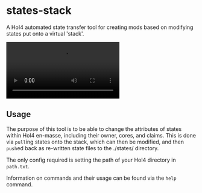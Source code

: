 # states-stack
A HoI4 automated state transfer tool for creating mods based on modifying states put onto a virtual 'stack'. 

<video src="https://cdn.discordapp.com/attachments/1167493068543508521/1169461586021330944/2023-11-01_22-20-07.mp4" controls="controls" style="max-width: 730px;">
</video>

## Usage
The purpose of this tool is to be able to change the attributes of states within HoI4 en-masse, including their owner, cores, and claims. This is done via `pull`ing states onto the stack, which can then be modified, and then `push`ed back as re-written state files to the ./states/ directory.

The only config required is setting the path of your HoI4 directory in `path.txt`.

Information on commands and their usage can be found via the `help` command.
